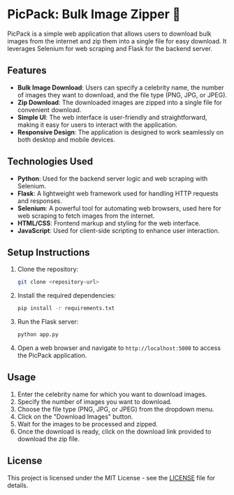 # PicPack: Bulk Image Zipper 📁

PicPack is a simple web application that allows users to download bulk images from the internet and zip them into a single file for easy download. It leverages Selenium for web scraping and Flask for the backend server.

## Features

- **Bulk Image Download**: Users can specify a celebrity name, the number of images they want to download, and the file type (PNG, JPG, or JPEG).
- **Zip Download**: The downloaded images are zipped into a single file for convenient download.
- **Simple UI**: The web interface is user-friendly and straightforward, making it easy for users to interact with the application.
- **Responsive Design**: The application is designed to work seamlessly on both desktop and mobile devices.

## Technologies Used

- **Python**: Used for the backend server logic and web scraping with Selenium.
- **Flask**: A lightweight web framework used for handling HTTP requests and responses.
- **Selenium**: A powerful tool for automating web browsers, used here for web scraping to fetch images from the internet.
- **HTML/CSS**: Frontend markup and styling for the web interface.
- **JavaScript**: Used for client-side scripting to enhance user interaction.

## Setup Instructions

1. Clone the repository:

    ```bash
    git clone <repository-url>
    ```

2. Install the required dependencies:

    ```bash
    pip install -r requirements.txt
    ```

3. Run the Flask server:

    ```bash
    python app.py
    ```

4. Open a web browser and navigate to `http://localhost:5000` to access the PicPack application.

## Usage

1. Enter the celebrity name for which you want to download images.
2. Specify the number of images you want to download.
3. Choose the file type (PNG, JPG, or JPEG) from the dropdown menu.
4. Click on the "Download Images" button.
5. Wait for the images to be processed and zipped.
6. Once the download is ready, click on the download link provided to download the zip file.

## License

This project is licensed under the MIT License - see the [LICENSE](LICENSE) file for details.
